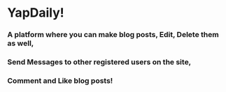# YapDaily!

### A platform where you can make blog posts, Edit, Delete them as well,
### Send Messages to other registered users on the site,
### Comment and Like blog posts!
